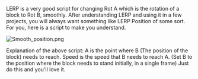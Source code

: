LERP is a very good script for changing Rot A which is the rotation of a block to Rot B, smoothly.
After understanding LERP and using it in a few projects, you will always want something like LERP Position of some sort. For you, here is a script to make you understand.

![Smooth_position.png](https://cdn.discordapp.com/attachments/520112989416718346/785029553819090944/Screenshot_20201206-1155032.png)

Explanation of the above script: A is the point where B (The position of the block) needs to reach. Speed is the speed that B needs to reach A. (Set B to the position where the block needs to stand initially, in a single frame) Just do this and you'll love it.